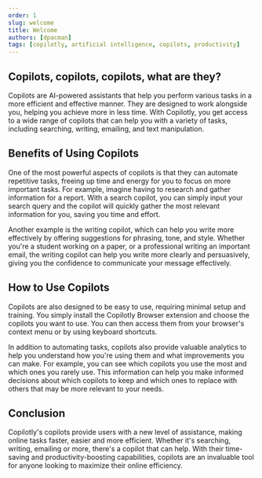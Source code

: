 ```yaml
---
order: 1
slug: welcome
title: Welcome
authors: [dpacman]
tags: [copilotly, artificial intelligence, copilots, productivity]
---
```


## Copilots, copilots, copilots, what are they?

Copilots are AI-powered assistants that help you perform various tasks in a more efficient and effective manner. They are designed to work alongside you, helping you achieve more in less time. With Copilotly, you get access to a wide range of copilots that can help you with a variety of tasks, including searching, writing, emailing, and text manipulation.

## Benefits of Using Copilots

One of the most powerful aspects of copilots is that they can automate repetitive tasks, freeing up time and energy for you to focus on more important tasks. For example, imagine having to research and gather information for a report. With a search copilot, you can simply input your search query and the copilot will quickly gather the most relevant information for you, saving you time and effort.

Another example is the writing copilot, which can help you write more effectively by offering suggestions for phrasing, tone, and style. Whether you're a student working on a paper, or a professional writing an important email, the writing copilot can help you write more clearly and persuasively, giving you the confidence to communicate your message effectively.

## How to Use Copilots

Copilots are also designed to be easy to use, requiring minimal setup and training. You simply install the Copilotly Browser extension and choose the copilots you want to use. You can then access them from your browser's context menu or by using keyboard shortcuts.

In addition to automating tasks, copilots also provide valuable analytics to help you understand how you're using them and what improvements you can make. For example, you can see which copilots you use the most and which ones you rarely use. This information can help you make informed decisions about which copilots to keep and which ones to replace with others that may be more relevant to your needs.

## Conclusion

Copilotly's copilots provide users with a new level of assistance, making online tasks faster, easier and more efficient. Whether it's searching, writing, emailing or more, there's a copilot that can help. With their time-saving and productivity-boosting capabilities, copilots are an invaluable tool for anyone looking to maximize their online efficiency.
